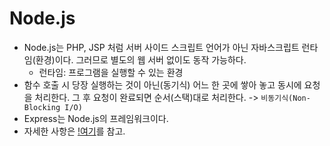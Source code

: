# Node.js
- Node.js는 PHP, JSP 처럼 서버 사이드 스크립트 언어가 아닌 자바스크립트 런타임(환경)이다. 그러므로 별도의  웹 서버 없이도 동작 가능하다.  
    - 런타임: 프로그램을 실행할 수 있는 환경 
- 함수 호출 시 당장 실행하는 것이 아닌(동기식) 어느 한 곳에 쌓아 놓고 동시에 요청을 처리한다. 그 후 요청이 완료되면 순서(스택)대로 처리한다. -> `비동기식(Non-Blocking I/O)` 
- Express는 Node.js의 프레임워크이다. 
- 자세한 사항은 [!여기](https://hanamon.kr/nodejs-%EA%B0%9C%EB%85%90-%EC%9D%B4%ED%95%B4%식D%95%98%EA%B8%B0/)를  참고. 

